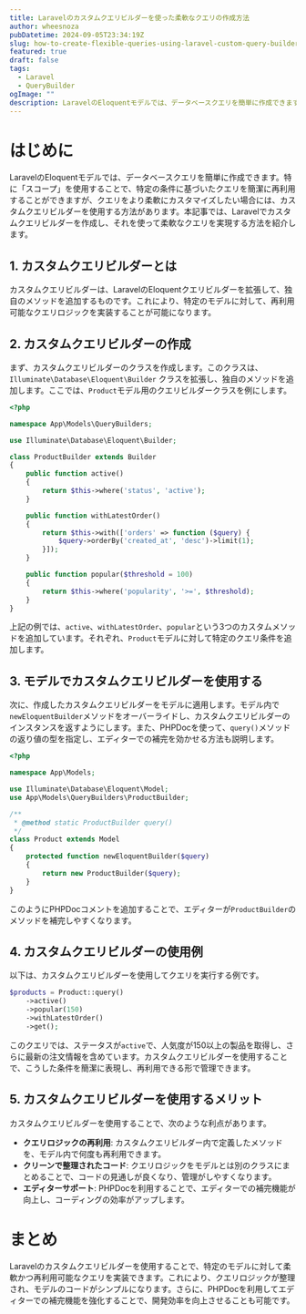```yaml
---
title: Laravelのカスタムクエリビルダーを使った柔軟なクエリの作成方法
author: wheesnoza
pubDatetime: 2024-09-05T23:34:19Z
slug: how-to-create-flexible-queries-using-laravel-custom-query-builder
featured: true
draft: false
tags:
  - Laravel
  - QueryBuilder
ogImage: ""
description: LaravelのEloquentモデルでは、データベースクエリを簡単に作成できます。特に「スコープ」を使用することで、特定の条件に基づいたクエリを簡潔に再利用することができますが、クエリをより柔軟にカスタマイズしたい場合には、カスタムクエリビルダーを使用する方法があります。
---
```


# はじめに

LaravelのEloquentモデルでは、データベースクエリを簡単に作成できます。特に「スコープ」を使用することで、特定の条件に基づいたクエリを簡潔に再利用することができますが、クエリをより柔軟にカスタマイズしたい場合には、カスタムクエリビルダーを使用する方法があります。本記事では、Laravelでカスタムクエリビルダーを作成し、それを使って柔軟なクエリを実現する方法を紹介します。

## 1. カスタムクエリビルダーとは

カスタムクエリビルダーは、LaravelのEloquentクエリビルダーを拡張して、独自のメソッドを追加するものです。これにより、特定のモデルに対して、再利用可能なクエリロジックを実装することが可能になります。

## 2. カスタムクエリビルダーの作成

まず、カスタムクエリビルダーのクラスを作成します。このクラスは、`Illuminate\Database\Eloquent\Builder` クラスを拡張し、独自のメソッドを追加します。ここでは、`Product`モデル用のクエリビルダークラスを例にします。

```php
<?php

namespace App\Models\QueryBuilders;

use Illuminate\Database\Eloquent\Builder;

class ProductBuilder extends Builder
{
    public function active()
    {
        return $this->where('status', 'active');
    }

    public function withLatestOrder()
    {
        return $this->with(['orders' => function ($query) {
            $query->orderBy('created_at', 'desc')->limit(1);
        }]);
    }

    public function popular($threshold = 100)
    {
        return $this->where('popularity', '>=', $threshold);
    }
}
```

上記の例では、`active`、`withLatestOrder`、`popular`という3つのカスタムメソッドを追加しています。それぞれ、`Product`モデルに対して特定のクエリ条件を追加します。

## 3. モデルでカスタムクエリビルダーを使用する

次に、作成したカスタムクエリビルダーをモデルに適用します。モデル内で`newEloquentBuilder`メソッドをオーバーライドし、カスタムクエリビルダーのインスタンスを返すようにします。また、PHPDocを使って、`query()`メソッドの返り値の型を指定し、エディターでの補完を効かせる方法も説明します。

```php
<?php

namespace App\Models;

use Illuminate\Database\Eloquent\Model;
use App\Models\QueryBuilders\ProductBuilder;

/**
 * @method static ProductBuilder query()
 */
class Product extends Model
{
    protected function newEloquentBuilder($query)
    {
        return new ProductBuilder($query);
    }
}
```

このようにPHPDocコメントを追加することで、エディターが`ProductBuilder`のメソッドを補完しやすくなります。

## 4. カスタムクエリビルダーの使用例

以下は、カスタムクエリビルダーを使用してクエリを実行する例です。

```php
$products = Product::query()
    ->active()
    ->popular(150)
    ->withLatestOrder()
    ->get();
```

このクエリでは、ステータスが`active`で、人気度が150以上の製品を取得し、さらに最新の注文情報を含めています。カスタムクエリビルダーを使用することで、こうした条件を簡潔に表現し、再利用できる形で管理できます。

## 5. カスタムクエリビルダーを使用するメリット

カスタムクエリビルダーを使用することで、次のような利点があります。

- **クエリロジックの再利用**: カスタムクエリビルダー内で定義したメソッドを、モデル内で何度も再利用できます。
- **クリーンで整理されたコード**: クエリロジックをモデルとは別のクラスにまとめることで、コードの見通しが良くなり、管理がしやすくなります。
- **エディターサポート**: PHPDocを利用することで、エディターでの補完機能が向上し、コーディングの効率がアップします。

# まとめ

Laravelのカスタムクエリビルダーを使用することで、特定のモデルに対して柔軟かつ再利用可能なクエリを実装できます。これにより、クエリロジックが整理され、モデルのコードがシンプルになります。さらに、PHPDocを利用してエディターでの補完機能を強化することで、開発効率を向上させることも可能です。
